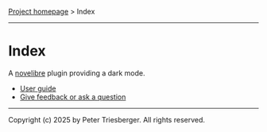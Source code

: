 [Project homepage](https://github.com/peter88213/nv_dark) > Index

---

# Index

A [novelibre](https://github.com/peter88213/novelibre/) plugin providing a dark mode.

- [User guide](help) 
- [Give feedback or ask a question](https://github.com/peter88213/novelibre/discussions)

---

Copyright (c) 2025 by Peter Triesberger. All rights reserved.
